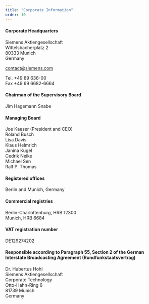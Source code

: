 ```yaml
---
title: "Corporate Information"
order: 10
---
```


#### Corporate Headquarters

Siemens Aktiengesellschaft<br/>
Wittelsbacherplatz 2<br/>
80333 Munich<br/>
Germany

<i class="far fa-envelope"></i> [contact@siemens.com](mailto:contact@siemens.com)

Tel. +49 89 636-00<br/>
Fax +49 69 6682-6664

#### Chairman of the Supervisory Board

Jim Hagemann Snabe

#### Managing Board

Joe Kaeser (President and CEO)<br/>
Roland Busch<br/>
Lisa Davis<br/>
Klaus Helmrich<br/>
Janina Kugel<br/>
Cedrik Neike<br/>
Michael Sen<br/>
Ralf P. Thomas

#### Registered offices

Berlin and Munich, Germany

#### Commercial registries

Berlin-Charlottenburg, HRB 12300<br/>
Munich, HRB 6684

#### VAT registration number

DE129274202

#### Responsible according to Paragraph 55, Section 2 of the German Interstate Broadcasting Agreement (Rundfunkstaatsvertrag)

Dr. Hubertus Hohl<br/>
Siemens Aktiengesellschaft<br/>
Corporate Technology<br/>
Otto-Hahn-Ring 6<br/>
81739 Munich<br/>
Germany
